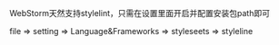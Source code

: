 

WebStorm天然支持stylelint，只需在设置里面开启并配置安装包path即可

file => setting => Language&Frameworks => styleseets => styleline
